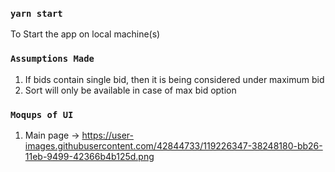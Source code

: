 ### `yarn start`

To Start the app on local machine(s)

### `Assumptions Made`

1. If bids contain single bid, then it is being considered under maximum bid
2. Sort will only be available in case of max bid option

### `Moqups of UI`
1. Main page -> https://user-images.githubusercontent.com/42844733/119226347-38248180-bb26-11eb-9499-42366b4b125d.png
